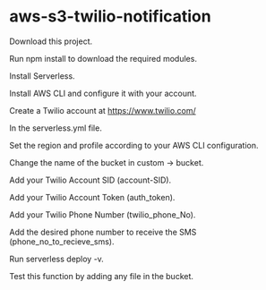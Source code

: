 # aws-s3-twilio-notification

Download this project.

Run npm install to download the required modules.

Install Serverless.

Install AWS CLI and configure it with your account.

Create a Twilio account at https://www.twilio.com/

In the serverless.yml file.

Set the region and profile according to your AWS CLI configuration.

Change the name of the bucket in custom -> bucket.

Add your Twilio Account SID (account-SID).

Add your Twilio Account Token (auth_token).

Add your Twilio Phone Number (twilio_phone_No).

Add the desired phone number to receive the SMS (phone_no_to_recieve_sms).

Run serverless deploy -v.

Test this function by adding any file in the bucket.
